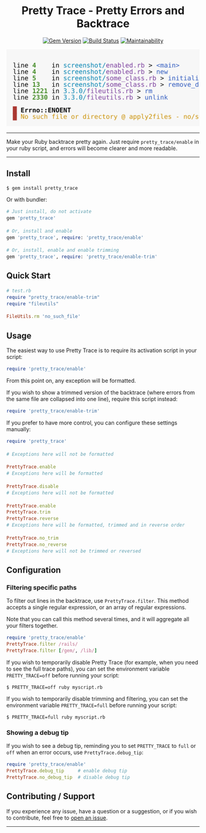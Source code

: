 <div align='center'>

# Pretty Trace - Pretty Errors and Backtrace

[![Gem Version](https://badge.fury.io/rb/pretty_trace.svg)](https://badge.fury.io/rb/pretty_trace)
[![Build Status](https://github.com/DannyBen/pretty_trace/workflows/Test/badge.svg)](https://github.com/DannyBen/pretty_trace/actions?query=workflow%3ATest)
[![Maintainability](https://api.codeclimate.com/v1/badges/c9db6ec58ec7ac1484aa/maintainability)](https://codeclimate.com/github/DannyBen/pretty_trace/maintainability)

![screenshot](support/screenshot/enabled.svg)

</div>

---



Make your Ruby backtrace pretty again. Just require `pretty_trace/enable` 
in your ruby script, and errors will become clearer and more readable.

---


## Install

```shell
$ gem install pretty_trace
```

Or with bundler:

```ruby
# Just install, do not activate
gem 'pretty_trace'

# Or, install and enable
gem 'pretty_trace', require: 'pretty_trace/enable'

# Or, install, enable and enable trimming
gem 'pretty_trace', require: 'pretty_trace/enable-trim'
```


## Quick Start

```ruby
# test.rb
require "pretty_trace/enable-trim"
require "fileutils"

FileUtils.rm 'no_such_file'
```

## Usage

The easiest way to use Pretty Trace is to require its activation script in
your script:

```ruby
require 'pretty_trace/enable'
```

From this point on, any exception will be formatted.

If you wish to show a trimmed version of the backtrace (where errors from the
same file are collapsed into one line), require this script instead:

```ruby
require 'pretty_trace/enable-trim'
```

If you prefer to have more control, you can configure these settings 
manually:

```ruby
require 'pretty_trace'

# Exceptions here will not be formatted

PrettyTrace.enable
# Exceptions here will be formatted

PrettyTrace.disable
# Exceptions here will not be formatted

PrettyTrace.enable
PrettyTrace.trim
PrettyTrace.reverse
# Exceptions here will be formatted, trimmed and in reverse order

PrettyTrace.no_trim
PrettyTrace.no_reverse
# Exceptions here will not be trimmed or reversed
```


## Configuration

### Filtering specific paths

To filter out lines in the backtrace, use `PrettyTrace.filter`. This method
accepts a single regular expression, or an array of regular expressions.

Note that you can call this method several times, and it will aggregate all
your filters together.

```ruby
require 'pretty_trace/enable'
PrettyTrace.filter /rails/
PrettyTrace.filter [/gem/, /lib/]
```

If you wish to temporarily disable Pretty Trace (for example, when you need 
to see the full trace paths), you can set the environment variable 
`PRETTY_TRACE=off` before running your script:

```shell
$ PRETTY_TRACE=off ruby myscript.rb
```

If you wish to temporarily disable trimming and filtering, you can set the
environment variable `PRETTY_TRACE=full` before running your script:

```shell
$ PRETTY_TRACE=full ruby myscript.rb
```

### Showing a debug tip

If you wish to see a debug tip, reminding you to set `PRETTY_TRACE` to `full` or `off` when an error occurs, use `PrettyTrace.debug_tip`:

```ruby
require 'pretty_trace/enable'
PrettyTrace.debug_tip     # enable debug tip
PrettyTrace.no_debug_tip  # disable debug tip
```

## Contributing / Support

If you experience any issue, have a question or a suggestion, or if you wish
to contribute, feel free to [open an issue][issues].

---

[issues]: https://github.com/DannyBen/pretty_trace/issues
